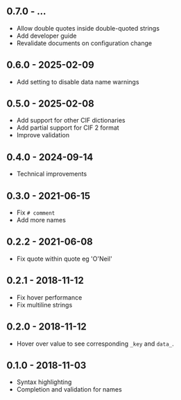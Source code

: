 ## 0.7.0 - ...
- Allow double quotes inside double-quoted strings
- Add developer guide
- Revalidate documents on configuration change

## 0.6.0 - 2025-02-09
- Add setting to disable data name warnings

## 0.5.0 - 2025-02-08
- Add support for other CIF dictionaries
- Add partial support for CIF 2 format
- Improve validation

## 0.4.0 - 2024-09-14
- Technical improvements

## 0.3.0 - 2021-06-15
- Fix `# comment`
- Add more names

## 0.2.2 - 2021-06-08
- Fix quote within quote eg 'O'Neil'

## 0.2.1 - 2018-11-12
- Fix hover performance
- Fix multiline strings

## 0.2.0 - 2018-11-12
- Hover over value to see corresponding `_key` and `data_`.

## 0.1.0 - 2018-11-03
- Syntax highlighting
- Completion and validation for names
